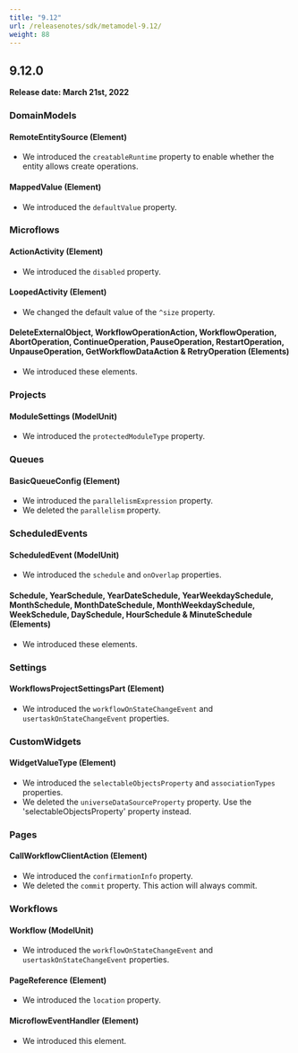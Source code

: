 ```yaml
---
title: "9.12"
url: /releasenotes/sdk/metamodel-9.12/
weight: 88
---
```


## 9.12.0

**Release date: March 21st, 2022**

### DomainModels

#### RemoteEntitySource (Element)

* We introduced the `creatableRuntime` property to enable whether the entity allows create operations.

#### MappedValue (Element)

* We introduced the `defaultValue` property. 

### Microflows

#### ActionActivity (Element)

* We introduced the `disabled` property. 

#### LoopedActivity (Element)

* We changed the default value of the `^size` property.

#### DeleteExternalObject, WorkflowOperationAction, WorkflowOperation, AbortOperation, ContinueOperation, PauseOperation, RestartOperation, UnpauseOperation, GetWorkflowDataAction & RetryOperation (Elements)

* We introduced these elements. 

### Projects

#### ModuleSettings (ModelUnit)

* We introduced the `protectedModuleType` property. 

### Queues

#### BasicQueueConfig (Element)

* We introduced the `parallelismExpression` property. 
* We deleted the `parallelism` property. 

### ScheduledEvents

#### ScheduledEvent (ModelUnit)

* We introduced the `schedule` and `onOverlap` properties. 

#### Schedule, YearSchedule, YearDateSchedule, YearWeekdaySchedule, MonthSchedule, MonthDateSchedule, MonthWeekdaySchedule, WeekSchedule, DaySchedule, HourSchedule & MinuteSchedule (Elements)

* We introduced these elements. 

### Settings

#### WorkflowsProjectSettingsPart (Element)

* We introduced the `workflowOnStateChangeEvent` and `usertaskOnStateChangeEvent` properties. 

### CustomWidgets

#### WidgetValueType (Element)

* We introduced the `selectableObjectsProperty` and `associationTypes` properties.
* We deleted the `universeDataSourceProperty` property. Use the 'selectableObjectsProperty' property instead.

### Pages

#### CallWorkflowClientAction (Element)

* We introduced the `confirmationInfo` property. 
* We deleted the `commit` property. This action will always commit.

### Workflows

#### Workflow (ModelUnit)

* We introduced the `workflowOnStateChangeEvent` and `usertaskOnStateChangeEvent` properties.

#### PageReference (Element)

* We introduced the `location` property. 

#### MicroflowEventHandler (Element)

* We introduced this element. 

